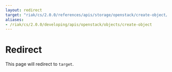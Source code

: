 ```yaml
---
layout: redirect
target: "riak/cs/2.0.0/references/apis/storage/openstack/create-object/"
aliases:
- /riak/cs/2.0.0/developing/apis/openstack/objects/create-object
---
```


# Redirect

This page will redirect to `target`.
